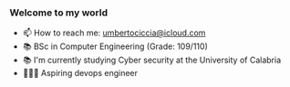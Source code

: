 ### Welcome to my world
  - 📫 How to reach me: umbertociccia@icloud.com
  - 📚 BSc in Computer Engineering (Grade: 109/110)
  - 📚 I'm currently studying Cyber security at the University of Calabria
  - 🧑🏻‍💻 Aspiring devops engineer

<!--
**umbertocicciaa/umbertocicciaa** is a ✨ _special_ ✨ repository because its `README.md` (this file) appears on your GitHub profile.

Here are some ideas to get you started:

- 🔭 I’m currently working on ...
- 🌱 I’m currently learning ...
- 👯 I’m looking to collaborate on ...
- 🤔 I’m looking for help with ...
- 💬 Ask me about ...
- 📫 How to reach me: ...
- 😄 Pronouns: ...
- ⚡ Fun fact: ...
-->
